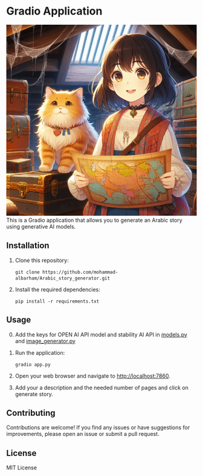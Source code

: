 # Gradio Application
![Header Image](image_logo.png)
This is a Gradio application that allows you to generate an Arabic story using generative AI models.

## Installation

1. Clone this repository:

    ```shell
    git clone https://github.com/mohammad-albarham/Arabic_story_generator.git
    ```

2. Install the required dependencies:

    ```shell
    pip install -r requirements.txt
    ```

## Usage

0. Add the keys for OPEN AI API model and stability AI API in [models.py](https://github.com/mohammad-albarham/Arabic_story_generator/blob/3702d6cad85fe38ff5944d7f99f43a37d7dec151/llm_models.py#L16) and [image_generator.py](https://github.com/mohammad-albarham/Arabic_story_generator/blob/3702d6cad85fe38ff5944d7f99f43a37d7dec151/image_generator.py#L22)
1. Run the application:

    ```shell
    gradio app.py
    ```

2. Open your web browser and navigate to [http://localhost:7860](http://localhost:7860).

3. Add your a description and the needed number of pages and click on generate story.

## Contributing

Contributions are welcome! If you find any issues or have suggestions for improvements, please open an issue or submit a pull request.

## License

MIT License
